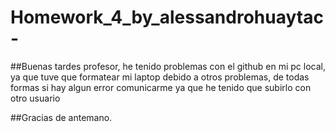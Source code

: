 # Homework_4_by_alessandrohuaytac-

##Buenas tardes profesor, he tenido problemas con el github en mi pc local, ya que tuve que formatear mi laptop debido a otros problemas, de todas formas si hay algun error comunicarme ya que he tenido que subirlo con otro usuario

##Gracias de antemano.
